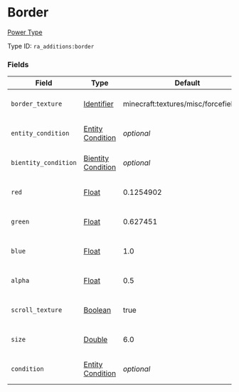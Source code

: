 # Border
[Power Type](../power_types.md)

Type ID: `ra_additions:border`
### Fields
Field | Type | Default | Description
------|------|---------|-------------
`border_texture` | [Identifier](../data_types/identifier.md) | minecraft:textures/misc/forcefield.png | INSERT DESCRIPTION HERE
`entity_condition` | [Entity Condition](../data_types/entity_condition.md) | _optional_ | INSERT DESCRIPTION HERE
`bientity_condition` | [Bientity Condition](../data_types/bientity_condition.md) | _optional_ | INSERT DESCRIPTION HERE
`red` | [Float](../data_types/float.md) | 0.1254902 | INSERT DESCRIPTION HERE
`green` | [Float](../data_types/float.md) | 0.627451 | INSERT DESCRIPTION HERE
`blue` | [Float](../data_types/float.md) | 1.0 | INSERT DESCRIPTION HERE
`alpha` | [Float](../data_types/float.md) | 0.5 | INSERT DESCRIPTION HERE
`scroll_texture` | [Boolean](../data_types/boolean.md) | true | INSERT DESCRIPTION HERE
`size` | [Double](../data_types/double.md) | 6.0 | INSERT DESCRIPTION HERE
`condition` | [Entity Condition](../data_types/entity_condition.md) | _optional_ | INSERT DESCRIPTION HERE

